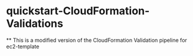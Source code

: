 # quickstart-CloudFormation-Validations

** This is a modified version of the CloudFormation Validation pipeline for ec2-template
